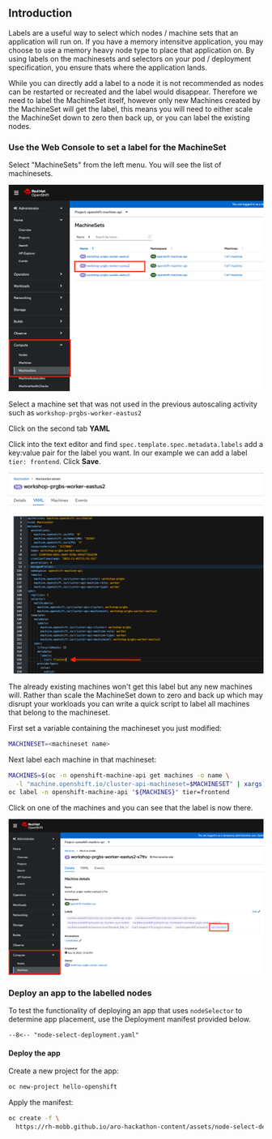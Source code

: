 ## Introduction

Labels are a useful way to select which nodes / machine sets that an application will run on. If you have a memory intensitve application, you may choose to use a memory heavy node type to place that application on. By using labels on the machinesets and selectors on your pod / deployment specification, you ensure thats where the application lands.

While you can directly add a label to a node it is not recommended as nodes can be restarted or recreated and the label would disappear. Therefore we need to label the MachineSet itself, however only new Machines created by the MachineSet will get the label, this means you will need to either scale the MachineSet down to zero then back up, or you can label the existing nodes.

### Use the Web Console to set a label for the MachineSet

Select "MachineSets" from the left menu.  You will see the list of machinesets.

![webconsollemachineset](../assets/images/43-machinesets.png)

Select a machine set that was not used in the previous autoscaling activity such as `workshop-prgbs-worker-eastus2`

Click on the second tab **YAML**

Click into the text editor and find `spec.template.spec.metadata.labels` add a key:value pair for the label you want.  In our example we can add a label `tier: frontend`. Click **Save**.

![webconsollemachineset](../assets/images/44-edit-machinesets.png)

The already existing machines won't get this label but any new machines will. Rather than scale the MachineSet down to zero and back up which may disrupt your workloads you can write a quick script to label all machines that belong to the machineset.

First set a variable containing the machineset you just modified:

```bash
MACHINESET=<machineset name>
```

Next label each machine in that machineset:

```bash
MACHINES=$(oc -n openshift-machine-api get machines -o name \
  -l "machine.openshift.io/cluster-api-machineset=$MACHINESET" | xargs)
oc label -n openshift-machine-api "${MACHINES}" tier=frontend
```

Click on one of the machines and you can see that the label is now there.

![checklabel](../assets/images/45-machine-label.png)

### Deploy an app to the labelled nodes

To test the functionality of deploying an app that uses `nodeSelector` to determine app placement, use the Deployment manifest provided below.

``` title="node-select-deployment.yaml"
--8<-- "node-select-deployment.yaml"
```

#### Deploy the app

Create a new project for the app:

```bash
oc new-project hello-openshift
```

Apply the manifest:

```bash
oc create -f \
  https://rh-mobb.github.io/aro-hackathon-content/assets/node-select-deployment.yaml
```

